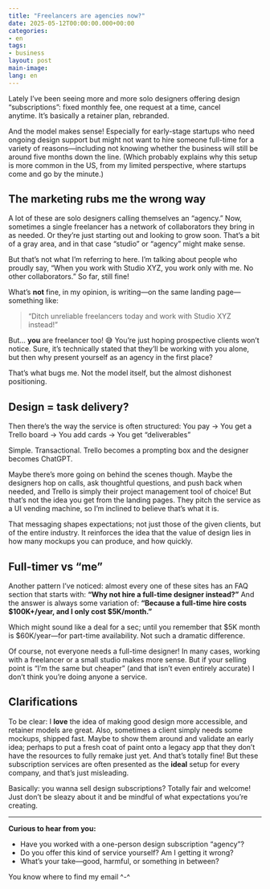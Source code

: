 ```yaml
---
title: "Freelancers are agencies now?"
date: 2025-05-12T00:00:00.000+00:00
categories:
- en
tags:
- business
layout: post
main-image: 
lang: en
---
```


Lately I’ve been seeing more and more solo designers offering design “subscriptions”: fixed monthly fee, one request at a time, cancel anytime. It’s basically a retainer plan, rebranded. 

And the model makes sense! Especially for early-stage startups who need ongoing design support but might not want to hire someone full-time for a variety of reasons—including not knowing whether the business will still be around five months down the line. (Which probably explains why this setup is more common in the US, from my limited perspective, where startups come and go by the minute.)

## The marketing rubs me the wrong way
A lot of these are solo designers calling themselves an “agency.” Now, sometimes a single freelancer has a network of collaborators they bring in as needed. Or they’re just starting out and looking to grow soon. That’s a bit of a gray area, and in that case “studio” or “agency” might make sense.

But that’s not what I’m referring to here. I’m talking about people who proudly say, “When you work with Studio XYZ, you work only with me. No other collaborators.” So far, still fine!

What’s **not** fine, in my opinion, is writing—on the same landing page—something like: 
> “Ditch unreliable freelancers today and work with Studio XYZ instead!”

But… **you** are freelancer too! 😅 You’re just hoping prospective clients won’t notice. Sure, it’s technically stated that they’ll be working with you alone, but then why present yourself as an agency in the first place?

That’s what bugs me. Not the model itself, but the almost dishonest positioning.

## Design = task delivery?

Then there’s the way the service is often structured: You pay → You get a Trello board → You add cards → You get “deliverables”

Simple. Transactional. Trello becomes a prompting box and the designer becomes ChatGPT.

Maybe there’s more going on behind the scenes though. Maybe the designers hop on calls, ask thoughtful questions, and push back when needed, and Trello is simply their project management tool of choice! But that’s not the idea you get from the landing pages. They pitch the service as a UI vending machine, so I’m inclined to believe that’s what it is.

That messaging shapes expectations; not just those of the given clients, but of the entire industry. It reinforces the idea that the value of design lies in how many mockups you can produce, and how quickly.

## Full-timer vs “me”

Another pattern I’ve noticed: almost every one of these sites has an FAQ section that starts with:
**“Why not hire a full-time designer instead?”** And the answer is always some variation of:
**“Because a full-time hire costs $100K+/year, and I only cost $5K/month.”**

Which might sound like a deal for a sec; until you remember that $5K month is $60K/year—for part-time availability. Not such a dramatic difference.

Of course, not everyone needs a full-time designer! In many cases, working with a freelancer or a small studio makes more sense. But if your selling point is “I’m the same but cheaper” (and that isn’t even entirely accurate) I don’t think you’re doing anyone a service.

## Clarifications

To be clear: I **love** the idea of making good design more accessible, and retainer models are great. Also, sometimes a client simply needs some mockups, shipped fast. Maybe to show them around and validate an early idea; perhaps to put a fresh coat of paint onto a legacy app that they don’t have the resources to fully remake just yet. And that’s totally fine! But these subscription services are often presented as the **ideal** setup for every company, and that’s just misleading.

Basically: you wanna sell design subscriptions? Totally fair and welcome! Just don’t be sleazy about it and be mindful of what expectations you’re creating.

---

**Curious to hear from you:**

* Have you worked with a one-person design subscription “agency”?
* Do you offer this kind of service yourself? Am I getting it wrong?
* What’s your take—good, harmful, or something in between?

You know where to find my email ^-^
